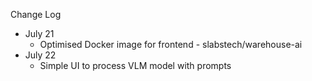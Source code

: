 Change Log

- July 21
    - Optimised Docker image for frontend - slabstech/warehouse-ai
- July 22
    - Simple UI to process VLM model with prompts